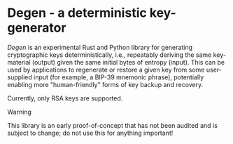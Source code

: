 Degen - a deterministic key-generator
=====================================

_Degen_ is an experimental Rust and Python library for generating cryptographic keys deterministically, i.e., repeatably deriving the same key-material (output) given the same initial bytes of entropy (input). This can be used by applications to regenerate or restore a given key from some user-supplied input (for example, a BIP-39 mnemonic phrase), potentially enabling more "human-friendly" forms of key backup and recovery.

Currently, only RSA keys are supported.


> [!WARNING]
> This library is an early proof-of-concept that has not been audited and is subject to change; do not use this for anything important!
